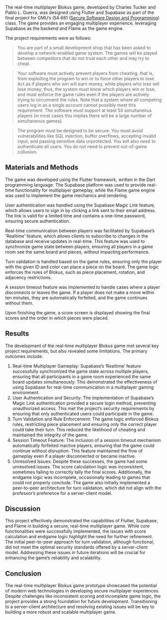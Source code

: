 The real-time multiplayer Blokus game, developed by Charles Tucker and Pablo L. Guerra, was designed using Flutter and Supabase as part of the final project for GMU’s ISA 681 ([Secure Software Design and Programming](https://dwheeler.com/secure-class/)) class. The game provides an engaging multiplayer experience, leveraging Supabase as the backend and Flame as the game engine.

The project requirements were as follows:

> You are part of a small development shop that has been asked to develop a network-enabled game system. The games will be played between competitors that do not trust each other and may try to cheat.

> Your software must actively prevent players from cheating, that is, from exploiting the program to win or to force other players to lose. Act as if players who win will earn money, while players who lose will lose money; thus, the system must know which players win or lose, and must enforce the game rules even if the players are actively trying to circumvent the rules. Note that a system where all competing users log in as a single account cannot possibly meet this requirement. The software must support at least 50 simultaneous players (in most cases this implies there will be a large number of simultaneous games).

> The program must be designed to be secure. You must avoid vulnerabilities like SQL injection, buffer overflows, accepting invalid input, and passing sensitive data unprotected. You will also need to authenticate all users. You do not need to prevent out-of-game collusion.

## Materials and Methods

The game was developed using the Flutter framework, written in the Dart programming language. The Supabase platform was used to provide real-time functionality for multiplayer gameplay, while the Flame game engine was used to implement the game mechanics and rendering.

User authentication was handled using the Supabase Magic Link feature, which allows users to sign in by clicking a link sent to their email address. The link is valid for a limited time and contains a one-time password, ensuring secure authentication.

Real-time communication between players was facilitated by Supabase’s 'Realtime' feature, which allows clients to subscribe to changes in the database and receive updates in real-time. This feature was used to synchronize game state between players, ensuring all players in a game room see the same board and pieces, without impacting performance.

Turn validation is handled based on the game rules, ensuring only the player with the given ID and color can place a piece on the board. The game logic enforces the rules of Blokus, such as piece placement, rotation, and adjacency restrictions.

A session timeout feature was implemented to handle cases where a player disconnects or leaves the game. If a player does not make a move within ten minutes, they are automatically forfeited, and the game continues without them.

Upon finishing the game, a score screen is displayed showing the final scores and the order in which pieces were placed.

## Results

The development of the real-time multiplayer Blokus game met several key project requirements, but also revealed some limitations. The primary outcomes include:

1. Real-time Multiplayer Gameplay: Supabase’s ‘Realtime’ feature successfully synchronized the game state across multiple players, ensuring that all participants in a game room experienced the same board updates simultaneously. This demonstrated the effectiveness of using Supabase for real-time communication in a multiplayer gaming environment.
2. User Authentication and Security: The implementation of Supabase’s Magic Link authentication provided a secure login method, preventing unauthorized access. This met the project’s security requirements by ensuring that only authenticated users could participate in the game.
3. Turn Validation and Rule Enforcement: The game logic enforced Blokus rules, restricting piece placement and ensuring only the correct player could take their turn. This reduced the likelihood of cheating and maintained the integrity of the game.
4. Session Timeout Feature: The inclusion of a session timeout mechanism automatically forfeited inactive players, ensuring that the game could continue without disruption. This feature maintained the flow of gameplay even if a player disconnected or became inactive.
5. Unresolved Issues: Despite these successes, the game had some unresolved issues. The score calculation logic was inconsistent, sometimes failing to correctly tally the final scores. Additionally, the endgame logic was incomplete, occasionally leading to games that could not properly conclude. The game also initially implemented a peer-to-peer architecture for turn validation, which did not align with the professor’s preference for a server-client model.

## Discussion

This project effectively demonstrated the capabilities of Flutter, Supabase, and Flame in building a secure, real-time multiplayer game. While core functionalities were successfully implemented, the issues with score calculation and endgame logic highlight the need for further refinement. The initial peer-to-peer approach for turn validation, although functional, did not meet the optimal security standards offered by a server-client model. Addressing these issues in future iterations will be crucial for enhancing the game’s reliability and scalability.

## Conclusion

The real-time multiplayer Blokus game prototype showcased the potential of modern web technologies in developing secure multiplayer experiences. Despite challenges like inconsistent scoring and incomplete game logic, the project provides a strong foundation for future development. Transitioning to a server-client architecture and resolving existing issues will be key to building a more robust and scalable multiplayer game.
